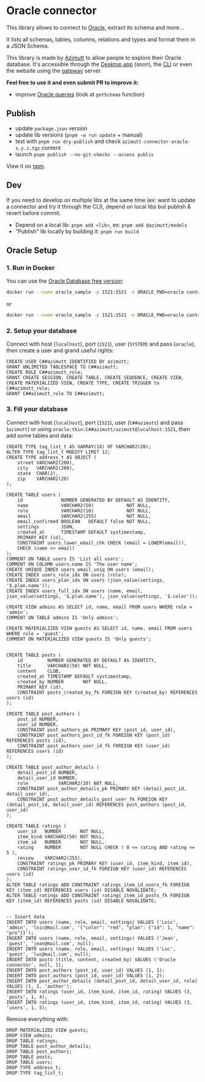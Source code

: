 # Oracle connector

This library allows to connect to [Oracle](https://www.oracle.com/database), extract its schema and more...

It lists all schemas, tables, columns, relations and types and format them in a JSON Schema.

This library is made by [Azimutt](https://azimutt.app) to allow people to explore their Oracle database.
It's accessible through the [Desktop app](../../desktop) (soon), the [CLI](https://www.npmjs.com/package/azimutt) or even the website using the [gateway](../../gateway) server.

**Feel free to use it and even submit PR to improve it:**

- improve [Oracle queries](./src/oracle.ts) (look at `getSchema` function)

## Publish

- update `package.json` version
- update lib versions (`pnpm -w run update` + manual)
- test with `pnpm run dry-publish` and check `azimutt-connector-oracle-x.y.z.tgz` content
- launch `pnpm publish --no-git-checks --access public`

View it on [npm](https://www.npmjs.com/package/@azimutt/connector-oracle).

## Dev

If you need to develop on multiple libs at the same time (ex: want to update a connector and try it through the CLI), depend on local libs but publish & revert before commit.

- Depend on a local lib: `pnpm add <lib>`, ex: `pnpm add @azimutt/models`
- "Publish" lib locally by building it: `pnpm run build`

## Oracle Setup

### 1. Run in Docker

You can use the [Oracle Database free version](https://container-registry.oracle.com/ords/ocr/ba/database):

```bash
docker run --name oracle_sample -p 1521:1521 -e ORACLE_PWD=oracle container-registry.oracle.com/database/free:23.4.0.0-lite
```

or

```bash
docker run --name oracle_sample -p 1521:1521 -e ORACLE_PWD=oracle container-registry.oracle.com/database/free:latest
```

### 2. Setup your database

Connect with host (`localhost`), port (`1521`), user (`SYSTEM`) and pass (`oracle`), then create a user and grand useful rights:

```oracle
CREATE USER C##azimutt IDENTIFIED BY azimutt;
GRANT UNLIMITED TABLESPACE TO C##azimutt;
CREATE ROLE C##azimutt_role;
GRANT CREATE SESSION, CREATE TABLE, CREATE SEQUENCE, CREATE VIEW, CREATE MATERIALIZED VIEW, CREATE TYPE, CREATE TRIGGER to C##azimutt_role;
GRANT C##azimutt_role TO C##azimutt;
```

### 3. Fill your database

Connect with host (`localhost`), port (`1521`), user (`C##azimutt`) and pass (`azimutt`) or using `oracle:thin:C##azimutt/azimutt@localhost:1521`, then add some tables and data:

```oracle
CREATE TYPE tag_list_t AS VARRAY(10) OF VARCHAR2(20);
ALTER TYPE tag_list_t MODIFY LIMIT 12;
CREATE TYPE address_t AS OBJECT (
    street VARCHAR2(200),
    city   VARCHAR2(200),
    state  CHAR(2),
    zip    VARCHAR2(20)
);

CREATE TABLE users (
    id              NUMBER GENERATED BY DEFAULT AS IDENTITY,
    name            VARCHAR2(50)            NOT NULL,
    role            VARCHAR2(10)            NOT NULL,
    email           VARCHAR2(255)           NOT NULL,
    email_confirmed BOOLEAN   DEFAULT false NOT NULL,
    settings        JSON,
    created_at      TIMESTAMP DEFAULT systimestamp,
    PRIMARY KEY (id),
    CONSTRAINT users_lower_email_chk CHECK (email = LOWER(email)),
    CHECK (name <> email)
);
COMMENT ON TABLE users IS 'List all users';
COMMENT ON COLUMN users.name IS 'The user name';
CREATE UNIQUE INDEX users_email_uniq ON users (email);
CREATE INDEX users_role_idx ON users (role);
CREATE INDEX users_plan_idx ON users (json_value(settings, '$.plan.name'));
CREATE INDEX users_full_idx ON users (name, email, json_value(settings, '$.plan.name'), json_value(settings, '$.color'));

CREATE VIEW admins AS SELECT id, name, email FROM users WHERE role = 'admin';
COMMENT ON TABLE admins IS 'Only admins';

CREATE MATERIALIZED VIEW guests AS SELECT id, name, email FROM users WHERE role = 'guest';
COMMENT ON MATERIALIZED VIEW guests IS 'Only guests';


CREATE TABLE posts (
    id         NUMBER GENERATED BY DEFAULT AS IDENTITY,
    title      VARCHAR2(50) NOT NULL,
    content    CLOB,
    created_at TIMESTAMP DEFAULT systimestamp,
    created_by NUMBER       NOT NULL,
    PRIMARY KEY (id),
    CONSTRAINT posts_created_by_fk FOREIGN KEY (created_by) REFERENCES users (id)
);

CREATE TABLE post_authors (
    post_id NUMBER,
    user_id NUMBER,
    CONSTRAINT post_authors_pk PRIMARY KEY (post_id, user_id),
    CONSTRAINT post_authors_post_id_fk FOREIGN KEY (post_id) REFERENCES posts (id),
    CONSTRAINT post_authors_user_id_fk FOREIGN KEY (user_id) REFERENCES users (id)
);

CREATE TABLE post_author_details (
    detail_post_id NUMBER,
    detail_user_id NUMBER,
    role           VARCHAR2(10) NOT NULL,
    CONSTRAINT post_author_details_pk PRIMARY KEY (detail_post_id, detail_user_id),
    CONSTRAINT post_author_details_post_user_fk FOREIGN KEY (detail_post_id, detail_user_id) REFERENCES post_authors (post_id, user_id)
);

CREATE TABLE ratings (
    user_id   NUMBER       NOT NULL,
    item_kind VARCHAR2(50) NOT NULL,
    item_id   NUMBER       NOT NULL,
    rating    NUMBER       NOT NULL CHECK ( 0 <= rating AND rating <= 5 ),
    review    VARCHAR2(255),
    CONSTRAINT ratings_pk PRIMARY KEY (user_id, item_kind, item_id),
    CONSTRAINT ratings_user_id_fk FOREIGN KEY (user_id) REFERENCES users (id)
);
ALTER TABLE ratings ADD CONSTRAINT ratings_item_id_users_fk FOREIGN KEY (item_id) REFERENCES users (id) DISABLE NOVALIDATE;
ALTER TABLE ratings ADD CONSTRAINT ratings_item_id_posts_fk FOREIGN KEY (item_id) REFERENCES posts (id) DISABLE NOVALIDATE;


-- Insert data
INSERT INTO users (name, role, email, settings) VALUES ('Loïc', 'admin', 'loic@mail.com', '{"color": "red", "plan": {"id": 1, "name": "pro"}}');
INSERT INTO users (name, role, email, settings) VALUES ('Jean', 'guest', 'jean@mail.com', null);
INSERT INTO users (name, role, email, settings) VALUES ('Luc', 'guest', 'luc@mail.com', null);
INSERT INTO posts (title, content, created_by) VALUES ('Oracle connector', null, 1);
INSERT INTO post_authors (post_id, user_id) VALUES (1, 1);
INSERT INTO post_authors (post_id, user_id) VALUES (1, 2);
INSERT INTO post_author_details (detail_post_id, detail_user_id, role) VALUES (1, 1, 'author');
INSERT INTO ratings (user_id, item_kind, item_id, rating) VALUES (3, 'posts', 1, 4);
INSERT INTO ratings (user_id, item_kind, item_id, rating) VALUES (3, 'users', 1, 5);
```

Remove everything with:

```oracle
DROP MATERIALIZED VIEW guests;
DROP VIEW admins;
DROP TABLE ratings;
DROP TABLE post_author_details;
DROP TABLE post_authors;
DROP TABLE posts;
DROP TABLE users;
DROP TYPE address_t;
DROP TYPE tag_list_t;
```
